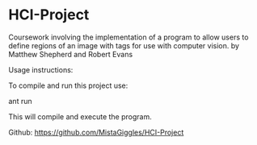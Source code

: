HCI-Project
===========

Coursework involving the implementation of a program to allow users to define regions of an image with tags for use with computer vision.
by Matthew Shepherd <s0935850> and Robert Evans <s0949775>


Usage instructions:

To compile and run this project use:

ant run

This will compile and execute the program.



Github:
https://github.com/MistaGiggles/HCI-Project
